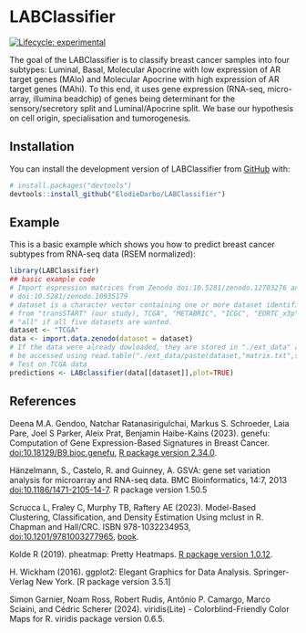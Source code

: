 
# LABClassifier

<!-- badges: start -->
[![Lifecycle: experimental](https://img.shields.io/badge/lifecycle-experimental-orange.svg)](https://lifecycle.r-lib.org/articles/stages.html#experimental)
<!-- badges: end -->

The goal of the LABClassifier is to classify breast cancer samples into four subtypes: Luminal, Basal, Molecular Apocrine with low expression of AR target genes (MAlo) and Molecular Apocrine with high expression of AR target genes (MAhi). To this end, it uses gene expression (RNA-seq, micro-array, illumina beadchip) of genes being determinant for the sensory/secretory split and Luminal/Apocrine split. We base our hypothesis on cell origin, specialisation and tumorogenesis.

## Installation

You can install the development version of LABClassifier from [GitHub](https://github.com/) with:

``` r
# install.packages("devtools")
devtools::install_github("ElodieDarbo/LABClassifier")
```

## Example

This is a basic example which shows you how to predict breast cancer subtypes from RNA-seq data (RSEM normalized):

``` r
library(LABClassifier)
## basic example code
# Import espression matrices from Zenodo doi:10.5281/zenodo.12703276 and 
# doi:10.5281/zenodo.10935179
# dataset is a character vector containing one or more dataset identifiers
# from "transSTART" (our study), TCGA", "METABRIC", "ICGC", "EORTC_x3p" or 
# "all" if all five datasets are wanted.
dataset <- "TCGA"
data <- import.data.zenodo(dataset = dataset)
# If the data were already dowloaded, they are stored in "./ext_data" and can
# be accessed using read.table("./ext_data/paste(dataset,"matrix.txt",sep="_"),header=T,row.names=1)
# Test on TCGA data
predictions <- LABclassifier(data[[dataset]],plot=TRUE)
```

## References

Deena M.A. Gendoo, Natchar Ratanasirigulchai, Markus S. Schroeder, Laia Pare, Joel S Parker, Aleix Prat, Benjamin Haibe-Kains (2023). genefu: Computation of Gene Expression-Based Signatures in Breast Cancer. [doi:10.18129/B9.bioc.genefu](https://doi.org/10.18129/B9.bioc.genefu), [R package version 2.34.0](https://bioconductor.org/packages/genefu).

Hänzelmann, S., Castelo, R. and Guinney, A. GSVA: gene set variation analysis for microarray and RNA-seq data. BMC Bioinformatics, 14:7, 2013 [doi:10.1186/1471-2105-14-7](https://doi.org/10.1186/1471-2105-14-7). R package version 1.50.5

Scrucca L, Fraley C, Murphy TB, Raftery AE (2023). Model-Based Clustering, Classification, and Density Estimation Using mclust in R. Chapman and Hall/CRC. ISBN 978-1032234953, [doi:10.1201/9781003277965](https://doi.org/10.1201/9781003277965), [book](https://mclust-org.github.io/book/).

Kolde R (2019). pheatmap: Pretty Heatmaps. [R package version 1.0.12](https://CRAN.R-project.org/package=pheatmap).

H. Wickham (2016). ggplot2: Elegant Graphics for Data Analysis. Springer-Verlag New York. [R package version 3.5.1]

Simon Garnier, Noam Ross, Robert Rudis, Antônio P. Camargo, Marco Sciaini, and Cédric Scherer (2024). viridis(Lite) - Colorblind-Friendly Color Maps for R. viridis package version 0.6.5.
